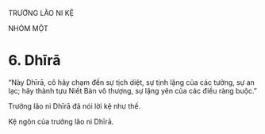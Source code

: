 TRƯỞNG LÃO NI KỆ

NHÓM MỘT

# 6. Dhīrā

“Này Dhīrā, cô hãy chạm đến sự tịch diệt, sự tịnh lặng của các tưởng, sự an lạc; hãy thành tựu Niết Bàn vô thượng, sự lặng yên của các điều ràng buộc.”

Trưởng lão ni Dhīrā đã nói lời kệ như thế.

Kệ ngôn của trưởng lão ni Dhīrā.
